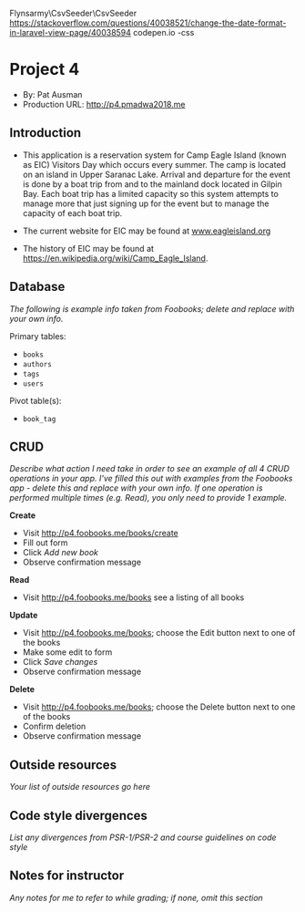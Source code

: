 Flynsarmy\CsvSeeder\CsvSeeder
https://stackoverflow.com/questions/40038521/change-the-date-format-in-laravel-view-page/40038594
codepen.io -css

# Project 4
+ By: Pat Ausman
+ Production URL: <http://p4.pmadwa2018.me>

## Introduction
* This application is a reservation system for Camp Eagle Island (known as EIC) Visitors Day which occurs every summer. The camp is located on an island in Upper Saranac Lake.  Arrival and departure for the event is done by a boat trip from and to the mainland dock located in Gilpin Bay.  Each boat trip has a limited capacity so this system attempts to manage more that just signing up for the event but to manage the capacity of each boat trip. 

* The current website for EIC may be found at www.eagleisland.org 
* The history of EIC may be found at https://en.wikipedia.org/wiki/Camp_Eagle_Island.

## Database
*The following is example info taken from Foobooks; delete and replace with your own info.*

Primary tables:
  + `books`
  + `authors`
  + `tags`
  + `users`
  
Pivot table(s):
  + `book_tag`


## CRUD
*Describe what action I need take in order to see an example of all 4 CRUD operations in your app. I've filled this out with examples from the Foobooks app - delete this and replace with your own info. If one operation is performed multiple times (e.g. Read), you only need to provide 1 example.*

__Create__
  + Visit <http://p4.foobooks.me/books/create>
  + Fill out form
  + Click *Add new book*
  + Observe confirmation message
  
__Read__
  + Visit <http://p4.foobooks.me/books> see a listing of all books
  
__Update__
  + Visit <http://p4.foobooks.me/books>; choose the Edit button next to one of the books
  + Make some edit to form
  + Click *Save changes*
  + Observe confirmation message
  
__Delete__
  + Visit <http://p4.foobooks.me/books>; choose the Delete button next to one of the books
  + Confirm deletion
  + Observe confirmation message

## Outside resources
*Your list of outside resources go here*

## Code style divergences
*List any divergences from PSR-1/PSR-2 and course guidelines on code style*

## Notes for instructor
*Any notes for me to refer to while grading; if none, omit this section*

